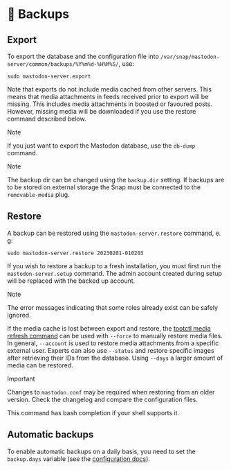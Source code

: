 # 💾 Backups

## Export

To export the database and the configuration file into `/var/snap/mastodon-server/common/backups/%Y%m%d-%H%M%S/`, use:

    sudo mastodon-server.export

Note that exports do not include media cached from other servers. This means that media attachments in feeds received prior to export will be missing. This includes media attachments in boosted or favoured posts. However, missing media will be downloaded if you use the restore command described below.

> [!NOTE]
> If you just want to export the Mastodon database, use the `db-dump` command.

> [!NOTE]
> The backup dir can be changed using the `backup.dir` setting. If backups are to be stored on external storage the Snap must be connected to the `removable-media` plug.

## Restore

A backup can be restored using the `mastodon-server.restore` command, e. g:

    sudo mastodon-server.restore 20230201-010203

If you wish to restore a backup to a fresh installation, you must first run the `mastodon-server.setup` command. The admin account created during setup will be replaced with the backed up account.

> [!NOTE]
> The error messages indicating that some roles already exist can be safely ignored.

If the media cache is lost between export and restore, the [tootctl media refresh command](https://docs.joinmastodon.org/admin/tootctl/#media-refresh) can be used with `--force` to manually restore media files. In general, `--account` is used to restore media attachments from a specific external user. Experts can also use `--status` and restore specific images after retrieving their IDs from the database. Using `--days` a larger amount of media can be restored.

> [!IMPORTANT]
> Changes to `mastodon.conf` may be required when restoring from an older version. Check the changelog and compare the configuration files.

This command has bash completion if your shell supports it.

## Automatic backups

To enable automatic backups on a daily basis, you need to set the `backup.days` variable (see the [configuration docs](configuration.md)).
